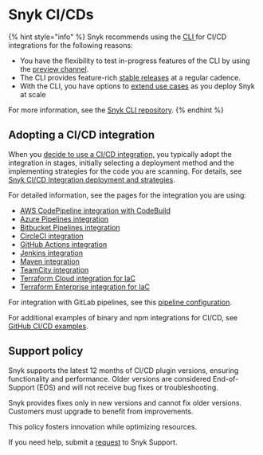 # Snyk CI/CDs

{% hint style="info" %}
Snyk recommends using the [CLI ](../../cli-ide-and-ci-cd-integrations/snyk-cli/)for CI/CD integrations for the following reasons:

* You have the flexibility to test in-progress features of the CLI by using the [preview channel](../../snyk-cli/releases-and-channels-for-the-snyk-cli.md#preview).
* The CLI provides feature-rich [stable releases](../../snyk-cli/releases-and-channels-for-the-snyk-cli.md#stable) at a regular cadence.
* With the CLI, you have options to [extend use cases](../../cli-ide-and-ci-cd-integrations/snyk-cli/scan-and-maintain-projects-using-the-cli/cli-tools/) as you deploy Snyk at scale

For more information, see the  [Snyk CLI repository](https://github.com/snyk/cli).
{% endhint %}

## Adopting a CI/CD integration

When you [decide to use a CI/CD integration,](broken-reference) you typically adopt the integration in stages, initially selecting a deployment method and the implementing strategies for the code you are scanning. For details, see [Snyk CI/CD Integration deployment and strategies](../../cli-ide-and-ci-cd-integrations/snyk-ci-cd-integrations/snyk-ci-cd-integration-deployment-and-strategies/).

For detailed information, see the pages for the integration you are using:

* [AWS CodePipeline integration with CodeBuild](../../cli-ide-and-ci-cd-integrations/snyk-ci-cd-integrations/aws-codepipeline-integration-by-adding-a-snyk-scan-stage.md)
* [Azure Pipelines integration](../../cli-ide-and-ci-cd-integrations/snyk-ci-cd-integrations/azure-pipelines-integration/)
* [Bitbucket Pipelines integration](../../cli-ide-and-ci-cd-integrations/snyk-ci-cd-integrations/bitbucket-pipelines-integration-using-a-snyk-pipe/)
* [CircleCI integration](circleci-integration-using-a-snyk-orb.md)
* [GitHub Actions integration](github-actions-for-snyk-setup-and-checking-for-vulnerabilities/)
* [Jenkins integration](jenkins-plugin-integration-with-snyk.md)
* [Maven integration](maven-plugin-integration-with-snyk.md)
* [TeamCity integration](../../cli-ide-and-ci-cd-integrations/snyk-ci-cd-integrations/teamcity-jetbrains-integration-using-the-snyk-security-plugin/)
* [Terraform Cloud integration for IaC](../../cli-ide-and-ci-cd-integrations/snyk-ci-cd-integrations/terraform-cloud-integration-for-snyk-iac-using-run-tasks/)
* [Terraform Enterprise integration for IaC](../../cli-ide-and-ci-cd-integrations/snyk-ci-cd-integrations/terraform-enterprise-integration-for-snyk-iac.md)

For integration with GitLab pipelines, see this [pipeline configuration](https://github.com/snyk-labs/snyk-cicd-integration-examples/blob/master/GitLabCICD/gitlab-npm.yml).

For additional examples of binary and npm integrations for CI/CD, see [GitHub CI/CD examples](https://github.com/snyk-labs/snyk-cicd-integration-examples).

## Support policy <a href="#support-policy" id="support-policy"></a>

Snyk supports the latest 12 months of CI/CD plugin versions, ensuring functionality and performance. Older versions are considered End-of-Support (EOS) and will not receive bug fixes or troubleshooting.

Snyk provides fixes only in new versions and cannot fix older versions. Customers must upgrade to benefit from improvements.

This policy fosters innovation while optimizing resources.

If you need help, submit a [request](https://support.snyk.io/) to Snyk Support.
